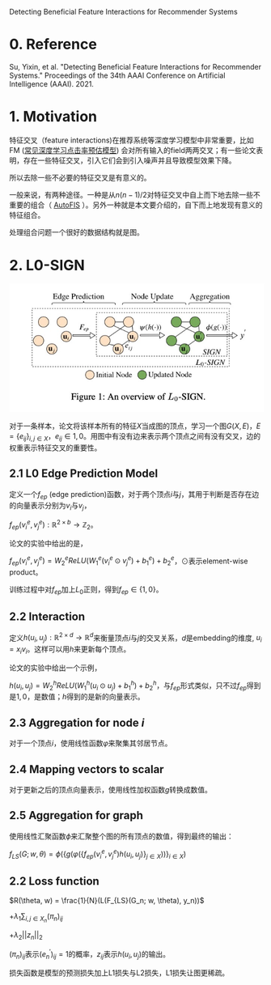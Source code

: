 Detecting Beneficial Feature Interactions for Recommender Systems

# 0. Reference 

Su, Yixin, et al. "Detecting Beneficial Feature Interactions for Recommender Systems." Proceedings of the 34th AAAI Conference on Artificial Intelligence (AAAI). 2021.

# 1. Motivation

特征交叉（feature interactions)在推荐系统等深度学习模型中非常重要，比如 FM ([常见深度学习点击率预估模型](https://www.jianshu.com/p/4042d3386a13)) 会对所有输入的field两两交叉；有一些论文表明，存在一些特征交叉，引入它们会到引入噪声并且导致模型效果下降。

所以去除一些不必要的特征交叉是有意义的。

一般来说，有两种途径。一种是从$n(n-1)/2$对特征交叉中自上而下地去除一些不重要的组合（ [AutoFIS](https://www.jianshu.com/p/8d1127a2479f) ）。另外一种就是本文要介绍的，自下而上地发现有意义的特征组合。

处理组合问题一个很好的数据结构就是图。

# 2. L0-SIGN

<img src='images/l0_sign.jpg'>

对于一条样本，论文将该样本所有的特征$X$当成图的顶点，学习一个图$G(X, E)$，$E = \{ e_{ij}\}_{i,j \in X}$，$e_{ij} \in {1, 0}$。用图中有没有边来表示两个顶点之间有没有交叉，边的权重表示特征交叉的重要性。

## 2.1 L0 Edge Prediction Model

定义一个$f_{ep}$ (edge prediction)函数，对于两个顶点$i$与$j$，其用于判断是否存在边的向量表示分别为$v_i$与$v_j$，

$f_{ep}(v_i^e, v_j^e): \mathbb{R}^{2 \times b} \rightarrow \mathbb{Z}_2$。

论文的实验中给出的是，

$f_{ep}(v_i^e, v_j^e) = W_2^e ReLU ( W_1 ^e (v_i^e \odot v_j^e) + b_1^e ) + b_2^e$，$\odot$表示element-wise product。

训练过程中对$f_{ep}$加上$L_0$正则，得到$f_{ep} \in \{1, 0\}$。

## 2.2 Interaction

定义$h(u_i, u_j): \mathbb{R}^{2 \times d} \rightarrow \mathbb{R}^d$来衡量顶点$i$与$j$的交叉关系，$d$是embedding的维度, $u_i = x_i v_i$。这样可以用$h$来更新每个顶点。

论文的实验中给出一个示例，

$h(u_i, u_j) = W_2^h ReLU (W_1^h (u_i \odot u_j) + b_1^h) + b_2^h$，与$f_{ep}$形式类似，只不过$f_{ep}$得到是${1, 0}$，是数值；$h$得到的是新的向量表示。

## 2.3 Aggregation for node $i$

对于一个顶点$i$，使用线性函数$\varphi$来聚集其邻居节点。

## 2.4 Mapping vectors to scalar

对于更新之后的顶点向量表示，使用线性加权函数$g$转换成数值。

## 2.5 Aggregation for graph

使用线性汇聚函数$\phi$来汇聚整个图的所有顶点的数值，得到最终的输出：

$f_{LS}(G; w, \theta) = 
\phi(
    \{ 
        g(\varphi(\{f_{ep}(v_i^e, v_j^e)h(u_i, u_j)\}_{j \in X})) 
    \}_{i \in X}
)$

## 2.2 Loss function

$R(\theta, w) = \frac{1}{N}(L(F_{LS}(G_n; w, \theta), y_n))$

$+ \lambda_1 \sum_{i, j \in X_n} (\pi_n)_{ij}$ 

$+ \lambda_2 ||z_n||_2$

$(\pi_n)_{ij}$表示$(e_n^{'})_{ij}=1$的概率，$z_{ij}$表示$h(u_i, u_j)$的输出。

损失函数是模型的预测损失加上L1损失与L2损失，L1损失让图更稀疏。